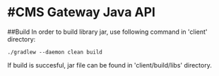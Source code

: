 #CMS Gateway Java API
=====================

##Build
In order to build library jar, use following command in 'client' directory:

```shell
./gradlew --daemon clean build
```

If build is succesful, jar file can be found in 'client/build/libs' directory.

